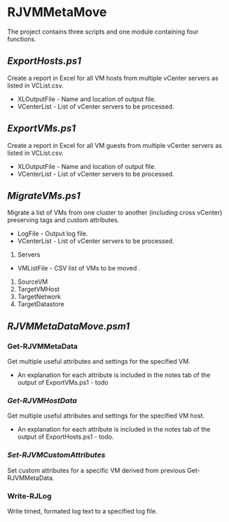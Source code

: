 # RJVMMetaMove

The project contains three scripts and one module containing four functions.

## *ExportHosts.ps1*
Create a report in Excel for all VM hosts from multiple vCenter servers as listed in VCList.csv.

- XLOutputFile - Name and location of output file.
- VCenterList - List of vCenter servers to be processed.

## *ExportVMs.ps1*
Create a report in Excel for all VM guests from multiple vCenter servers as listed in VCList.csv.

- XLOutputFile - Name and location of output file.
- VCenterList - List of vCenter servers to be processed.

## *MigrateVMs.ps1*
Migrate a list of VMs from one cluster to another (including cross vCenter) preserving tags and custom attributes.

- LogFile - Output log file.
- VCenterList - List of vCenter servers to be processed.
1. Servers

- VMListFile - CSV list of VMs to be moved .
1. SourceVM
2. TargetVMHost
3. TargetNetwork
4. TargetDatastore

## *RJVMMetaDataMove.psm1*
### Get-RJVMMetaData
Get multiple useful attributes and settings for the specified VM.
- An explanation for each attribute is included in the notes tab of the output of ExportVMs.ps1 - todo

### *Get-RJVMHostData*
Get multiple useful attributes and settings for the specified VM host.
- An explanation for each attribute is included in the notes tab of the output of ExportHosts.ps1 - todo.

### *Set-RJVMCustomAttributes*
Set custom attributes for a specific VM derived from previous Get-RJVMMetaData.

### Write-RJLog
Write timed, formated log text to a specified log file.
